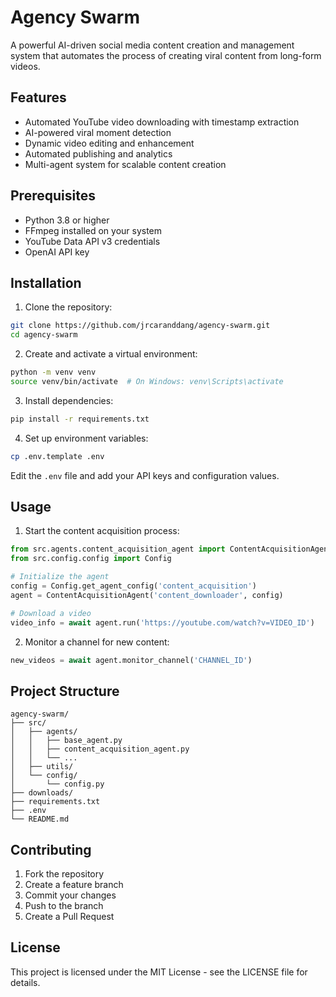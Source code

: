 # Agency Swarm

A powerful AI-driven social media content creation and management system that automates the process of creating viral content from long-form videos.

## Features

- Automated YouTube video downloading with timestamp extraction
- AI-powered viral moment detection
- Dynamic video editing and enhancement
- Automated publishing and analytics
- Multi-agent system for scalable content creation

## Prerequisites

- Python 3.8 or higher
- FFmpeg installed on your system
- YouTube Data API v3 credentials
- OpenAI API key

## Installation

1. Clone the repository:
```bash
git clone https://github.com/jrcaranddang/agency-swarm.git
cd agency-swarm
```

2. Create and activate a virtual environment:
```bash
python -m venv venv
source venv/bin/activate  # On Windows: venv\Scripts\activate
```

3. Install dependencies:
```bash
pip install -r requirements.txt
```

4. Set up environment variables:
```bash
cp .env.template .env
```
Edit the `.env` file and add your API keys and configuration values.

## Usage

1. Start the content acquisition process:
```python
from src.agents.content_acquisition_agent import ContentAcquisitionAgent
from src.config.config import Config

# Initialize the agent
config = Config.get_agent_config('content_acquisition')
agent = ContentAcquisitionAgent('content_downloader', config)

# Download a video
video_info = await agent.run('https://youtube.com/watch?v=VIDEO_ID')
```

2. Monitor a channel for new content:
```python
new_videos = await agent.monitor_channel('CHANNEL_ID')
```

## Project Structure

```
agency-swarm/
├── src/
│   ├── agents/
│   │   ├── base_agent.py
│   │   ├── content_acquisition_agent.py
│   │   └── ...
│   ├── utils/
│   └── config/
│       └── config.py
├── downloads/
├── requirements.txt
├── .env
└── README.md
```

## Contributing

1. Fork the repository
2. Create a feature branch
3. Commit your changes
4. Push to the branch
5. Create a Pull Request

## License

This project is licensed under the MIT License - see the LICENSE file for details.
